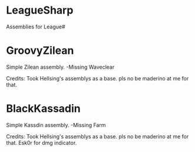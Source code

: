 LeagueSharp
===========

Assemblies for League#

GroovyZilean
===========

Simple Zilean assembly.
-Missing Waveclear

Credits:
Took Hellsing's assemblys as a base. pls no be maderino at me for that.

BlackKassadin
===========

Simple Kassdin assembly.
-Missing Farm

Credits:
Took Hellsing's assemblys as a base. pls no be maderino at me for that.
Esk0r for dmg indicator.
